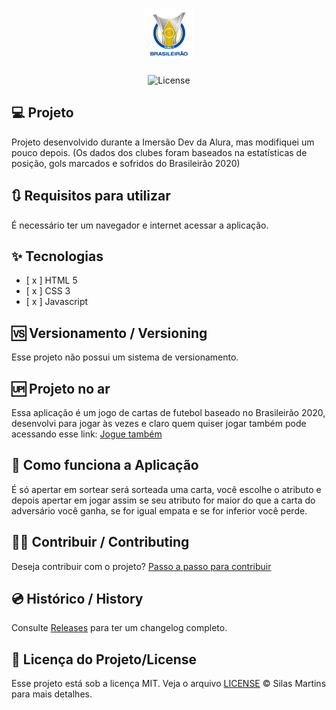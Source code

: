 <h1 align="center">
  <img alt="Super Trunfo Brasileirão" height="80" title="Plant Manager" src="./image.png" />
</h1>

<p align="center">
  <img alt="License" src="https://img.shields.io/github/license/silasfmartins/super-trunfo-brasileirao">
</p>

## 💻 Projeto

Projeto desenvolvido durante a Imersão Dev da Alura, mas modifiquei um pouco depois. (Os dados dos clubes foram baseados na estatísticas de posição, gols marcados e sofridos do Brasileirão 2020)

## 🔃 Requisitos para utilizar

É necessário ter um navegador e internet acessar a aplicação.

## ✨ Tecnologias

-   [ x ] HTML 5
-   [ x ] CSS 3
-   [ x ] Javascript

## 🆚 Versionamento / Versioning

Esse projeto não possui um sistema de versionamento.

## 🆙 Projeto no ar

Essa aplicação é um jogo de cartas de futebol baseado no Brasileirão 2020, desenvolvi para jogar às vezes e claro quem quiser jogar também pode acessando esse link: [Jogue também](https://silasfmartins.github.io/super-trunfo-brasileirao/)

## 📱 Como funciona a Aplicação

É só apertar em sortear será sorteada uma carta, você escolhe o atributo e depois apertar em jogar assim se seu atributo for maior do que a carta do adversário você ganha, se for igual empata e se for inferior você perde.


## 👨‍💻 Contribuir / Contributing
Deseja contribuir com o projeto? [Passo a passo para contribuir](https://github.com/silasfmartins/super-trunfo-brasileirao/blob/master/Contributing.md)

## 💿 Histórico / History

Consulte [Releases](https://github.com/silasfmartins/super-trunfo-brasileirao/releases) para ter um changelog completo.

## 📄 Licença do Projeto/License

Esse projeto está sob a licença MIT. Veja o arquivo [LICENSE](https://github.com/silasfmartins/super-trunfo-brasileirao/blob/main/LICENSE) © Silas Martins para mais detalhes.

<br />
